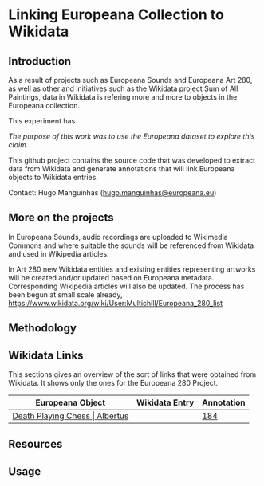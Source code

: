 # Linking Europeana Collection to Wikidata

## Introduction

As a result of projects such as Europeana Sounds and Europeana Art 280, as well
as other and initiatives such as the Wikidata project Sum of All Paintings, data 
in Wikidata is refering more and more to objects in the Europeana collection.

This experiment has 


*The purpose of this work was to use the Europeana dataset to explore this claim.*

This github project contains the source code that was developed to extract
data from Wikidata and generate annotations that will link Europeana objects to
Wikidata entries. 

Contact: Hugo Manguinhas (hugo.manguinhas@europeana.eu)

## More on the projects

In Europeana Sounds, audio recordings are uploaded to Wikimedia Commons and 
where suitable the sounds will be referenced from Wikidata and used in Wikipedia articles.

In Art 280 new Wikidata entities and existing entities representing artworks 
will be created and/or updated based on Europeana metadata. Corresponding 
Wikipedia articles will also be updated. The process has been begun at small 
scale already, https://www.wikidata.org/wiki/User:Multichill/Europeana_280_list

## Methodology



## Wikidata Links

This sections gives an overview of the sort of links that were obtained from
Wikidata. It shows only the ones for the Europeana 280 Project.



| Europeana Object | Wikidata Entry | Annotation | 
| --- | --- | --- |
| [Death Playing Chess \| Albertus](http://data.europeana.eu/item/2063602/SWE_280_001) | [](http://www.wikidata.org/entity/Q21257918) | [184](http://test-annotations.europeana.eu/annotation/webanno/184?wskey=apidemo) |

## Resources



## Usage

